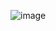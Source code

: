 ![image](https://github.com/sandhyaGurram/web-page-2/assets/58684459/cc440985-c476-47ac-b173-f686aac6e5a6)

